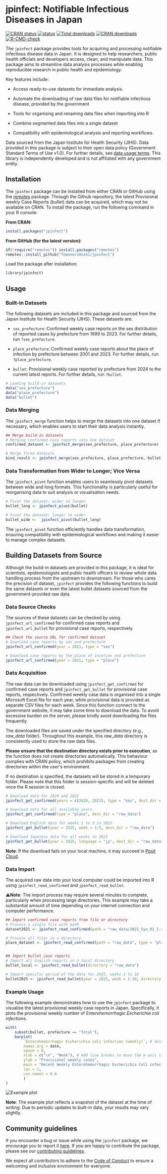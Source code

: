 # jpinfect: Notifiable Infectious Diseases in Japan

<!-- badges: start -->

[![CRAN status](https://www.r-pkg.org/badges/version/jpinfect)](https://cran.r-project.org/package=jpinfect) [![status](https://joss.theoj.org/papers/4953ebf555b62a01098a78374465fa92/status.svg)](https://joss.theoj.org/papers/4953ebf555b62a01098a78374465fa92) [![Total downloads](https://cranlogs.r-pkg.org/badges/grand-total/jpinfect)](https://cran.r-project.org/package=jpinfect) [![CRAN downloads](https://cranlogs.r-pkg.org/badges/jpinfect)](https://cran.r-project.org/package=jpinfect) [![R-CMD-check](https://github.com/TomonoriHoshi/jpinfect/actions/workflows/R-CMD-check.yaml/badge.svg)](https://github.com/TomonoriHoshi/jpinfect/actions/workflows/R-CMD-check.yaml)

<!-- badges: end -->

The `jpinfect` package provides tools for acquiring and processing notifiable infectious disease data in Japan. It is designed to help researchers, public health officials and developers access, clean, and manipulate data. This package aims to streamline data analysis processes while enabling reproducible research in public health and epidemiology.

Key features include:

-   Access ready-to-use datasets for immediate analysis.

-   Automate the downloading of raw data files for notifiable infectious disease, provided by the government

-   Tools for organising and renaming data files when importing into R

-   Combine segmented data files into a single dataset

-   Compatibility with epidemiological analysis and reporting workflows.

Data sourced from the Japan Institute for Health Security (JIHS). Data provided in this package is subject to their open data policy (Government Standard Terms of Use v1.0). For further details, see [data usage terms](https://id-info.jihs.go.jp/usage-contract.html). This library is independently developed and is not affiliated with any government entity.

## Installation

The `jpinfect` package can be installed from either CRAN or GitHub using the [remotes](https://github.com/r-lib/remotes/) package. Through the Github repository, the latest Provisional weekly Case Reports (bullet) data can be acquired, which may not be available on CRAN. To install the package, run the following command in your R console:

**From CRAN:**

``` r
install.packages("jpinfect")
```

**From GitHub (for the latest version):**

``` r
if(!require("remotes")) install.packages("remotes")
remotes::install_github("TomonoriHoshi/jpinfect")
```

Load the package after installation:

``` r
library(jpinfect)
```

## Usage

### Built-in Datasets

The following datasets are included in this package and sourced from the Japan Institute for Health Security (JIHS). These datasets are:

-   `sex_prefecture`: Confirmed weekly case reports on the sex distribution of reported cases by prefecture from 1999 to 2023. For further details, run `?sex_prefecture`.

-   `place_prefecture`: Confirmed weekly case reports about the place of infection by prefecture between 2001 and 2023. For further details, run `?place_prefecture`.

-   `bullet`: Provisional weekly case reported by prefecture from 2024 to the current latest reports. For further details, run `?bullet`.

``` r
# Loading build-in datasets
data("sex_prefecture")
data("place_prefecture")
data("bullet")
```

### Data Merging

The `jpinfect_merge` function helps to merge the datasets into one dataset if necessary, which enables users to start their data analysis instantly.

``` r
## Merge build-in datasets
# Merging confirmed case reports into one dataset
confirmed_dataset <- jpinfect_merge(sex_prefecture, place_prefecture)

# Merge three datasets
bind_result <- jpinfect_merge(sex_prefecture, place_prefecture, bullet)
```

### **Data Transformation from Wider to Longer; Vice Versa**

The `jpinfect_pivot` function enables users to seamlessly pivot datasets between wide and long formats. This functionality is particularly useful for reorganising data to suit analysis or visualisation needs.

``` r
# Pivot the dataset: wider to longer
bullet_long <- jpinfect_pivot(bullet)

# Pivot the dataset: longer to wider
bullet_wide <-  jpinfect_pivot(bullet_long)
```

The `jpinfect_pivot` function efficiently handles data transformation, ensuring compatibility with epidemiological workflows and making it easier to manage complex datasets.

## Building Datasets from Source

Although the build-in datasets are provided in this package, it is ideal for scientists, epidemiologists and public health officers to review whole data handling process from the upstream to downstream. For those who cares the precision of dataset, `jpinfect` provides the following functions to build the same datasets or even the latest bullet datasets sourced from the government-provided raw data.

### Data Source Checks

The sources of these datasets can be checked by using `jpinfect_url_confirmed` for confirmed case reports and `jpinfect_url_bullet` for provisional case reports, respectively.

``` r
## Check the source URL for confirmed dataset
# Download case reports by sex and prefecture
jpinfect_url_confirmed(year = 2021, type = "sex")

# Download case reports by the place of incetion and prefecture
jpinfect_url_confirmed(year = 2021, type = "place")
```

### Data Acquisition

The raw data can be downloaded using `jpinfect_get_confirmed` for confirmed case reports and `jpinfect_get_bullet` for provisional case reports, respectively. Confirmed weekly case data is organised into a single Microsoft Excel file for each year, while provisional data is provided as separate CSV files for each week. Since this function connect to the government website, it may take some time to download the data. To avoid excessive burden on the server, please kindly avoid downloading the files frequently.

The downloaded files are saved under the specified directory (e.g., *raw_data* folder). Throughout this example, this *raw_data* directory is consistently used to store the raw data files.

**Please ensure that the destination directory exists prior to execution**, as the function does not create directories automatically. This behaviour complies with CRAN policy, which prohibits packages from creating directories within the user's environment.

If no destination is specified, the datasets will be stored in a temporary folder. Please note that this folder is session-specific and will be deleted once the R session is closed.

``` r
# Download data for 2020 and 2021
jpinfect_get_confirmed(years = c(2020, 2021), type = "sex", dest_dir = "raw_data")

# Download data for all available years
jpinfect_get_confirmed(type = "place", dest_dir = "raw_data")

# Download English data for weeks 1 to 5 in 2025
jpinfect_get_bullet(year = 2025, week = 1:5, dest_dir = "raw_data")

# Download Japanese data for all weeks in 2025
jpinfect_get_bullet(year = 2025, language = "jp", dest_dir = "raw_data")
```

**Note**: If the download fails on your local machine, it may succeed in [Posit Cloud](https://posit.cloud/).

### Data Import

The acquired raw data into your local computer could be imported into R using `jpinfect_read_confirmed` and `jpinfect_read_bullet`.

⚠️**Note**: The import process may require several minutes to complete, particularly when processing large directories. This example may take a substantial amount of time depending on your internet connection and computer performance.

``` r
## Import confirmed case reports from file or directory
# Process a single file with path
dataset2021 <- jpinfect_read_confirmed(path = "raw_data/2021_Syu_01_1.xlsx")

# Process all files in a directory
place_dataset <- jpinfect_read_confirmed(path = "raw_data", type = "place")


## Import bullet case reports
# Import all English reports in a local directory
bullet_local <- jpinfect_read_bullet(directory = "raw_data")

# Import specific period of the data for 2025, weeks 1 to 10
bullet2025 <- jpinfect_read_bullet(year = 2025, week = 1:10, directory = "raw_data")
```

### Example Usage

The following example demonstrates how to use the `jpinfect` package to visualise the latest provisional weekly case reports in Japan. Specifically, it plots the provisional weekly number of *Enterohemorrhagic Escherichia coli infections*.

``` r
with(
    subset(bullet, prefecture == "Total"),
    barplot(
        `Enterohemorrhagic Escherichia coli infection (weekly)`, # Selected column name in bullet dataset
        names.arg = date,
        space = 0,
        xlab = c("\n", "Week"), # Add line breaks to move the x-axis label down
        ylab = "Provisional weekly cases",
        main = "Recent Weekly Enterohemorrhagic Escherichia Coli infection in Japan",
        las = 2,
        cex.names = 0.6
        )
)
```

![Example plot](plot_example.png)

**Note**: The example plot reflects a snapshot of the dataset at the time of writing. Due to periodic updates to built-in data, your results may vary slightly.

## Community guidelines

If you encounter a bug or issue while using the `jpinfect` package, we encourage you to report it [here](https://github.com/TomonoriHoshi/jpinfect/issues). If you are happy to contribute the package, please see our [contributing guidelines](CONTRIBUTING.md).

We expect all contributors to adhere to the [Code of Conduct](CODE_OF_CONDUCT.md) to ensure a welcoming and inclusive environment for everyone.
